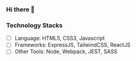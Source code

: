 ### Hi there 👋

<!--
**Edmund0/Edmund0** is a ✨ _special_ ✨ repository because its `README.md` (this file) appears on your GitHub profile.

Here are some ideas to get you started:

- 🔭 I’m currently working on ...
- 🌱 I’m currently learning ...
- 👯 I’m looking to collaborate on ...
- 🤔 I’m looking for help with ...
- 💬 Ask me about ...
- 📫 How to reach me: ...
- 😄 Pronouns: ...
- ⚡ Fun fact: ...
-->

### Technology Stacks

- [ ] Language: HTML5, CSS3, Javascript
- [ ] Frameworks: ExpressJS, TailwindCSS, ReactJS
- [ ] Other Tools: Node, Webpack, JEST, SASS
